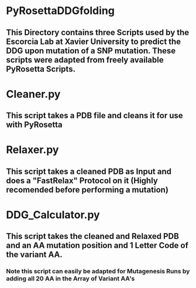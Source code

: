 # PyRosettaDDGfolding

## This Directory contains three Scripts used by the Escorcia Lab at Xavier University to predict the DDG upon mutation of a SNP mutation. These scripts were adapted from freely available PyRosetta Scripts. 

# Cleaner.py
## This script takes a PDB file and cleans it for use with PyRosetta

# Relaxer.py 
## This script takes a cleaned PDB as Input and does a "FastRelax" Protocol on it (Highly recomended before performing a mutation)

# DDG_Calculator.py
## This script takes the cleaned and Relaxed PDB and an AA mutation position and 1 Letter Code of the variant AA.

### Note this script can easily be adapted for Mutagenesis Runs by adding all 20 AA in the Array of Variant AA's
